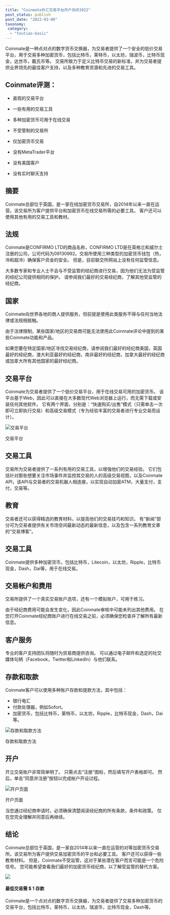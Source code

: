 ```yaml
---
title: "Coinmate外汇交易平台开户测评2022"
post_status: publish
post_date: "2022-03-08"
taxonomy:
 category: 
  - "toutiao-basic"
---
```


Coinmate是一种点对点的数字货币交换器，为交易者提供了一个安全的低价交易平台，用于交易多种加密货币，包括比特币，莱特币，以太坊，瑞波币，比特币现金，达世币，戴氏币等。 交易所致力于定义比特币交易的新标准，并为交易者提供业界领先的最佳客户支持，以及多种教育资源和先进的交易工具。

## Coinmate评测：

- 直观的交易平台
    
- 一些有用的交易工具
    
- 多种加密货币可用于在线交易
    
- 不受管制的交易所
    
- 仅加密货币交易
    
- 没有MetaTrader平台
    
- 没有美国客户
    
- 没有实时聊天支持
    

## 摘要

Coinmate总部位于英国，是一家在线加密货币交易所，自2014年以来一直在运营。该交易所为客户提供平台和加密货币在线交易所需的必要工具。 客户还可以使用其他有用的交易工具和教材。

## 法规

Coinmate是CONFIRMO LTD的商品名称，CONFIRMO LTD是在英格兰和威尔士注册的公司，公司代码为09130992。交易所使用三种类型的加密货币钱包（热，冷和超冷）确保客户资金的安全。 但是，目前联交所网站上没有任何监管信息。

大多数专家和专业人士不会与不受监管的经纪商进行交易，因为他们无法为受监管的经纪公司提供相同的保护。 请参阅我们最好的交易经纪商，了解其他受监管的经纪商。

## 国家

Coinmate向世界各地的商人提供服务，但前提是使用此类服务​​不得与任何当地法律或法规相抵触。

由于法律限制，某些国家/地区的交易商可能无法使用此Coinmate评论中提到的某些Coinmate功能和产品。

如果您要在特定国家/地区寻找交易经纪商，请参阅我们最好的经纪商美国，英国最好的经纪商，澳大利亚最好的经纪商，南非最好的经纪商，加拿大最好的经纪商或加拿大所有其他国家的最好经纪商。

## 交易平台

Coinmate为交易者提供了一个低价交易平台，用于在线交易可用的加密货币。 该平台基于Web，因此可以直接在大多数现代Web浏览器上运行，而无需下载或安装任何其他软件。 它有两个界面，分别是：“快速购买/出售”模式（只需单击一次即可立即执行交易）和高级交易模式（专为经验丰富的交易者进行专业交易而设计）。

![交易平台](https://cdn.fendou.la/funstoutiao/2020/11/Coinmate-Review-Trading-Platform-.jpg "交易平台")

交易平台

## 交易工具

交易所为交易者提供了一系列有用的交易工具，以增强他们的交易经验。 它们包括针对那些想要关注市场事件并监控其交易的人的高级交易视图，以及Coinmate API，该API与交易者的交易机器人相连接，以实现自动加密ATM，大量支付，支付，交易等。

## 教育

交易者还可以获得精选的教育材料，以提高他们的交易技巧和知识。 有“新闻”部分可为交易者提供有关市场空间最新动态的最新信息，以及包含一系列教育文章的“交易博客”。

## 交易工具

Coinmate提供多种加密货币，包括比特币，Litecoin，以太坊，Ripple，比特币现金，Dash，Dai等，用于在线交易。

## 交易帐户和费用

交易所提供了一个真实交易账户选项，还有一个模拟账户，可用于练习。

由于经纪商费用可能会发生变化，因此Coinmate审核中可能未列出其他费用。 在您打开Coinmate经纪商账户进行在线交易之前，必须确保您检查并了解所有最新信息。

## 客户服务

专业的客户支持团队将随时为贸易商提供咨询。 可以通过电子邮件和选定的社交媒体句柄（Facebook，Twitter和LinkedIn）与他们联系。

## 存款和取款

Coinmate客户可以使用多种账户存款和提款方法，其中包括：

- 银行电汇
- 付款处理器，例如Sofort。
- 加密货币，包括比特币，莱特币，以太坊，Ripple，比特币现金，Dash，Dai等。

![存款和取款方法](https://cdn.fendou.la/funstoutiao/2020/11/Coinmate-Review-Deposit-And-Withdrawal-Methods-1024x442.jpg "存款和取款方法")

存款和取款方法

## 开户

开立交易账户非常简单明了。 只需点击“注册”图标，然后填写开户表格即可。 然后，单击“同意并注册”按钮以完成帐户开设过程。

![开户页面](https://cdn.fendou.la/funstoutiao/2020/11/Coinmate-Review-Account-Opening-Page.jpg "开户页面")

开户页面

当您通过经纪商申请时，必须确保清楚阅读经纪商的所有条款，条件和政策。 仅在您完全理解并同意后再继续。

## 结论

Coinmate总部位于英国，是一家自2014年以来一直在运营的对等加密货币交易所。该交易所为客户提供交易加密货币的平台和必要工具。 客户还可以获得一些教育材料。 但是，Coinmate不受监管，这对于某些潜在客户而言可能是一个危险信号。 您可能希望查看我们最好的加密货币经纪商，以了解受监管的替代方案。

![](https://cdn.fendou.la/funstoutiao/2020/11/Coinmate-Logo.png)

#### 最低交易需 **$ 1** 存款

Coinmate是一个点对点的数字货币交换器，为交易者提供了交易多种加密货币的交易平台，包括比特币，莱特币，以太坊，瑞波币，比特币现金，Dash等。
